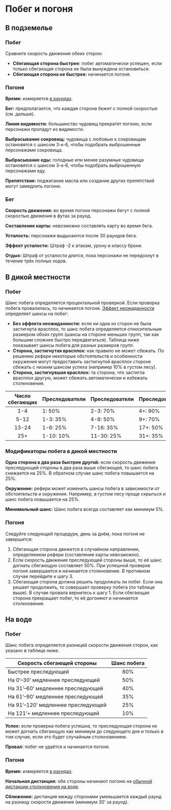 # Побег и погоня

## В подземелье

### Побег

Сравните скорость движения обеих сторон:

-   **Сбегающая сторона быстрее:** побег автоматически успешен, если только сбегающая сторона не была вынуждена остановиться.
-   **Сбегающая сторона не быстрее:** начинается погоня.

### Погоня

**Время:** измеряется [в раундах](../adventuring/time-weight-and-movement#единицы-измерения).

**Бег:** предполагается, что каждая сторона бежит с полной скоростью (см. дальше).

**Линия видимости:** большинство чудовищ прекратят погоню, если персонажи пропадут из видимости.

**Выбрасывание сокровищ:** чудовища с любовью к сокровищам остановятся с шансом 3-к-6, чтобы подобрать выброшенные персонажами сокровища.

**Выбрасывание еды:** голодные или менее разумные чудовища остановятся с шансом 3-к-6, чтобы подобрать выброшенную персонажами еду.

**Препятствия:** поджигание масла или создание других препятствий могут замедлить погоню.

### Бег

**Скорость движения:** во время погони персонажи бегут с полной скоростью движения в футах за раунд.

**Составление карты:** невозможно составлять карту во время бега.

**Усталость:** персонажи выдыхаются после 30 раундов бега.

**Эффект усталости:** Штраф -2 к атакам, урону и классу брони.

**Отдых:** Штраф от усталости длится, пока персонажи не передохнут в течение трёх полных ходов.

## В дикой местности

### Побег

Шанс побега определяется процентальной проверкой. Если проверка побега провалилась, то начинается погоня. [Эффект неожиданности](encounters#эффект-неожиданности) определяет шансы на побег:

-   **Без эффекта неожиданности:** если ни одна из сторон не была застигнута врасплох, то шанс побега определяется относительным размером обоих групп (шансы на стороне меньших групп, так как большим сложнее быстро передвигаться). Таблица ниже показывает шансы побега для разных размеров групп.
-   **Сторона, застигнутая врасплох:** как правило не может сбежать. По решению рефери некоторые обстоятельств и особенности окружения могут предоставить застигнутой врасплох стороне сбежать с низким шансом успеха (например 10% в густом лесу).
-   **Сторона, застигнувшая врасплох:** та сторона, что застигла врасплох другую, может сбежать автоматически и избежать столкновения.

| Число сбегающих | Преследователи | Преследователи | Преследователи |
| :-------------: | -------------- | -------------- | -------------- |
|       1-4       | 1: 50%         | 2-3: 70%       | 4+: 90%        |
|      5-12       | 1-3: 35%       | 4-8: 50%       | 9+: 70%        |
|      13-24      | 1-6: 25%       | 7-16: 35%      | 17+: 50%       |
|       25+       | 1-10: 10%      | 11-30: 25%     | 31+: 35%       |

### Модификаторы побега в дикой местности

**Одна сторона в два раза быстрее другой:** если скорость движения преследующей стороны в два раза выше сбегающей, то шанс побега снижается на 25%. В обратном случае шанс побега повышается на 25%.

**Окружение:** рефери может изменить шансы побега в зависимости от обстоятельств и окружения. Например, в густом лесу проще скрыться и шанс побега повышается на 25%.

**Минимальный шанс:** Шанс побега всегда составляет как минимум 5%.

### Погоня

Следуйте следующей процедуре, день за днём, пока погоня не завершится:

1. Сбегающая сторона движется в случайном направлении, определяемом рефери (составление карты невозможно).
2. Если скорость движения преследующей стороны выше, то её шанс догнать сбегающую составляет 50%. При успешной проверке погоня завершается и начинается столкновение. В противном случае перейдите к шагу 3.
3. Сбегающая сторона должна решить продолжать ли побег. Если она решает продолжить, то совершает проверку побега (по таблице выше). В случае провала вернитесь к шагу 1. Если сбегающая сторона прекращает побег, то её догоняют и начинается столкновение.

## На воде

### Побег

Шанс побега определяется разницей скорости движения сторон, как указано в таблице ниже.

| Скорость сбегающей стороны         | Шанс побега |
| ---------------------------------- | :---------: |
| Быстрее преследующей               |     80%     |
| На 0’–30’ медленнее преследующей   |     50%     |
| На 31’–60’ медленнее преследующей  |     40%     |
| На 61’–90’ медленнее преследующей  |     35%     |
| На 91’–120’ медленнее преследующей |     25%     |
| На 121’+ медленнее преследующей    |     10%     |

**Успех:** если проверка побега успешна, то преследующая сторона не может догнать сбегающую как минимум до следующего дня и только в том случае, если это будет случайным столкновением.

**Провал:** побег не удаётся и начинается погоня.

### Погоня

**Время:** измеряется [в раундах](../adventuring/time-weight-and-movement#единицы-измерения).

**Начальная дистанция:** обе стороны начинают погоню на [обычной дистанции столкновения на воде](../adventuring/waterborne-adventuring#бродячие-чудовища).

**Сближение:** дистанция между сторонами уменьшается каждый раунд на разницу скорости движения (минимум 30’ за раунд).
